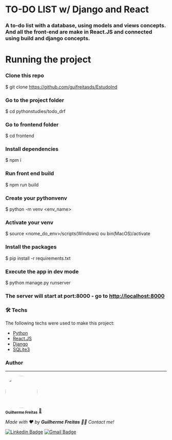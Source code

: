 # TO-DO LIST w/ Django and React

### A to-do list with a database, using models and views concepts. And all the front-end are make in React.JS and connected using build and django concepts.


# Running the project

### Clone this repo
$ git clone <https://github.com/guifreitasds/EstudoInd>

### Go to the project folder
$ cd pythonstudies/todo_drf

### Go to frontend folder
$ cd frontend

### Install dependencies
$ npm i

### Run front end build
$ npm run build

### Create your pythonvenv
$ python -m venv <env_name>

### Activate your venv
$ source <nome_do_env>/scripts(Windows) ou bin(MacOS)/activate

### Install the packages
$ pip install -r requirements.txt

### Execute the app in dev mode
$ python manage.py runserver

### The server will start at port:8000 - go to <http://localhost:8000>

### 🛠 Techs

The following techs were used to make this project:

- [Python](https://www.python.org/)
- [React.JS](https://react.dev/)
- [Django](https://www.djangoproject.com/)
- [SQLite3](https://docs.python.org/3/library/sqlite3.html)

### Author
---

<a href="https://github.com/guifreitasds">
 <img style="border-radius: 50%;" src="https://avatars.githubusercontent.com/u/99972010?v=4" width="100px;" alt=""/>
 <br />
 <sub><b>Guilherme Freitas</b></sub></a> <a href="https://github.com/guifreitasds" title="Rocketseat">🚀</a>


_Made with ❤️ by __Guilherme Freitas__ 👋🏽 Contact me!_

[![Linkedin Badge](https://img.shields.io/badge/-Guilherme-blue?style=flat-square&logo=Linkedin&logoColor=white&link=https://www.linkedin.com/in/guilherme-freitas-90209a233/)](https://www.linkedin.com/in/guilherme-freitas-90209a233/) 
[![Gmail Badge](https://img.shields.io/badge/-guilhermefsantos9@gmail.com-c14438?style=flat-square&logo=Gmail&logoColor=white&link=mailto:guilhermefsantos9@gmail.com)](mailto:guilhermefsantos9@gmail.com)
